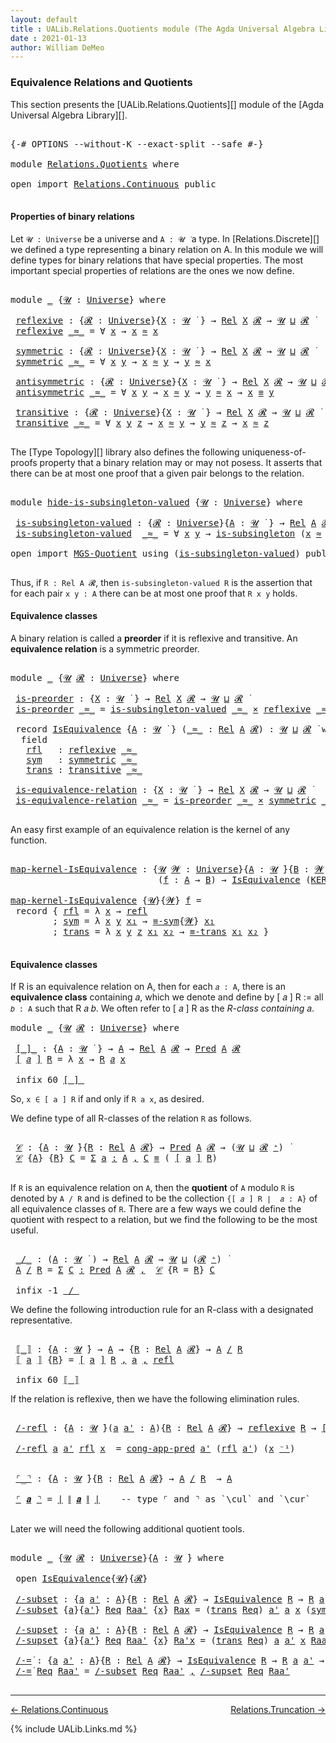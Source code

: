 ```yaml
---
layout: default
title : UALib.Relations.Quotients module (The Agda Universal Algebra Library)
date : 2021-01-13
author: William DeMeo
---
```


### <a id="equivalence-relations-and-quotients">Equivalence Relations and Quotients</a>

This section presents the [UALib.Relations.Quotients][] module of the [Agda Universal Algebra Library][].

<pre class="Agda">

<a id="354" class="Symbol">{-#</a> <a id="358" class="Keyword">OPTIONS</a> <a id="366" class="Pragma">--without-K</a> <a id="378" class="Pragma">--exact-split</a> <a id="392" class="Pragma">--safe</a> <a id="399" class="Symbol">#-}</a>

<a id="404" class="Keyword">module</a> <a id="411" href="Relations.Quotients.html" class="Module">Relations.Quotients</a> <a id="431" class="Keyword">where</a>

<a id="438" class="Keyword">open</a> <a id="443" class="Keyword">import</a> <a id="450" href="Relations.Continuous.html" class="Module">Relations.Continuous</a> <a id="471" class="Keyword">public</a>

</pre>


#### <a id="properties-of-binary-relations">Properties of binary relations</a>

Let `𝓤 : Universe` be a universe and `A : 𝓤 ̇` a type.  In [Relations.Discrete][] we defined a type representing a binary relation on A.  In this module we will define types for binary relations that have special properties. The most important special properties of relations are the ones we now define.

<pre class="Agda">

<a id="891" class="Keyword">module</a> <a id="898" href="Relations.Quotients.html#898" class="Module">_</a> <a id="900" class="Symbol">{</a><a id="901" href="Relations.Quotients.html#901" class="Bound">𝓤</a> <a id="903" class="Symbol">:</a> <a id="905" href="Universes.html#205" class="Postulate">Universe</a><a id="913" class="Symbol">}</a> <a id="915" class="Keyword">where</a>

 <a id="923" href="Relations.Quotients.html#923" class="Function">reflexive</a> <a id="933" class="Symbol">:</a> <a id="935" class="Symbol">{</a><a id="936" href="Relations.Quotients.html#936" class="Bound">𝓡</a> <a id="938" class="Symbol">:</a> <a id="940" href="Universes.html#205" class="Postulate">Universe</a><a id="948" class="Symbol">}{</a><a id="950" href="Relations.Quotients.html#950" class="Bound">X</a> <a id="952" class="Symbol">:</a> <a id="954" href="Relations.Quotients.html#901" class="Bound">𝓤</a> <a id="956" href="Universes.html#403" class="Function Operator">̇</a> <a id="958" class="Symbol">}</a> <a id="960" class="Symbol">→</a> <a id="962" href="Relations.Discrete.html#7773" class="Function">Rel</a> <a id="966" href="Relations.Quotients.html#950" class="Bound">X</a> <a id="968" href="Relations.Quotients.html#936" class="Bound">𝓡</a> <a id="970" class="Symbol">→</a> <a id="972" href="Relations.Quotients.html#901" class="Bound">𝓤</a> <a id="974" href="Agda.Primitive.html#636" class="Primitive Operator">⊔</a> <a id="976" href="Relations.Quotients.html#936" class="Bound">𝓡</a> <a id="978" href="Universes.html#403" class="Function Operator">̇</a>
 <a id="981" href="Relations.Quotients.html#923" class="Function">reflexive</a> <a id="991" href="Relations.Quotients.html#991" class="Bound Operator">_≈_</a> <a id="995" class="Symbol">=</a> <a id="997" class="Symbol">∀</a> <a id="999" href="Relations.Quotients.html#999" class="Bound">x</a> <a id="1001" class="Symbol">→</a> <a id="1003" href="Relations.Quotients.html#999" class="Bound">x</a> <a id="1005" href="Relations.Quotients.html#991" class="Bound Operator">≈</a> <a id="1007" href="Relations.Quotients.html#999" class="Bound">x</a>

 <a id="1011" href="Relations.Quotients.html#1011" class="Function">symmetric</a> <a id="1021" class="Symbol">:</a> <a id="1023" class="Symbol">{</a><a id="1024" href="Relations.Quotients.html#1024" class="Bound">𝓡</a> <a id="1026" class="Symbol">:</a> <a id="1028" href="Universes.html#205" class="Postulate">Universe</a><a id="1036" class="Symbol">}{</a><a id="1038" href="Relations.Quotients.html#1038" class="Bound">X</a> <a id="1040" class="Symbol">:</a> <a id="1042" href="Relations.Quotients.html#901" class="Bound">𝓤</a> <a id="1044" href="Universes.html#403" class="Function Operator">̇</a> <a id="1046" class="Symbol">}</a> <a id="1048" class="Symbol">→</a> <a id="1050" href="Relations.Discrete.html#7773" class="Function">Rel</a> <a id="1054" href="Relations.Quotients.html#1038" class="Bound">X</a> <a id="1056" href="Relations.Quotients.html#1024" class="Bound">𝓡</a> <a id="1058" class="Symbol">→</a> <a id="1060" href="Relations.Quotients.html#901" class="Bound">𝓤</a> <a id="1062" href="Agda.Primitive.html#636" class="Primitive Operator">⊔</a> <a id="1064" href="Relations.Quotients.html#1024" class="Bound">𝓡</a> <a id="1066" href="Universes.html#403" class="Function Operator">̇</a>
 <a id="1069" href="Relations.Quotients.html#1011" class="Function">symmetric</a> <a id="1079" href="Relations.Quotients.html#1079" class="Bound Operator">_≈_</a> <a id="1083" class="Symbol">=</a> <a id="1085" class="Symbol">∀</a> <a id="1087" href="Relations.Quotients.html#1087" class="Bound">x</a> <a id="1089" href="Relations.Quotients.html#1089" class="Bound">y</a> <a id="1091" class="Symbol">→</a> <a id="1093" href="Relations.Quotients.html#1087" class="Bound">x</a> <a id="1095" href="Relations.Quotients.html#1079" class="Bound Operator">≈</a> <a id="1097" href="Relations.Quotients.html#1089" class="Bound">y</a> <a id="1099" class="Symbol">→</a> <a id="1101" href="Relations.Quotients.html#1089" class="Bound">y</a> <a id="1103" href="Relations.Quotients.html#1079" class="Bound Operator">≈</a> <a id="1105" href="Relations.Quotients.html#1087" class="Bound">x</a>

 <a id="1109" href="Relations.Quotients.html#1109" class="Function">antisymmetric</a> <a id="1123" class="Symbol">:</a> <a id="1125" class="Symbol">{</a><a id="1126" href="Relations.Quotients.html#1126" class="Bound">𝓡</a> <a id="1128" class="Symbol">:</a> <a id="1130" href="Universes.html#205" class="Postulate">Universe</a><a id="1138" class="Symbol">}{</a><a id="1140" href="Relations.Quotients.html#1140" class="Bound">X</a> <a id="1142" class="Symbol">:</a> <a id="1144" href="Relations.Quotients.html#901" class="Bound">𝓤</a> <a id="1146" href="Universes.html#403" class="Function Operator">̇</a> <a id="1148" class="Symbol">}</a> <a id="1150" class="Symbol">→</a> <a id="1152" href="Relations.Discrete.html#7773" class="Function">Rel</a> <a id="1156" href="Relations.Quotients.html#1140" class="Bound">X</a> <a id="1158" href="Relations.Quotients.html#1126" class="Bound">𝓡</a> <a id="1160" class="Symbol">→</a> <a id="1162" href="Relations.Quotients.html#901" class="Bound">𝓤</a> <a id="1164" href="Agda.Primitive.html#636" class="Primitive Operator">⊔</a> <a id="1166" href="Relations.Quotients.html#1126" class="Bound">𝓡</a> <a id="1168" href="Universes.html#403" class="Function Operator">̇</a>
 <a id="1171" href="Relations.Quotients.html#1109" class="Function">antisymmetric</a> <a id="1185" href="Relations.Quotients.html#1185" class="Bound Operator">_≈_</a> <a id="1189" class="Symbol">=</a> <a id="1191" class="Symbol">∀</a> <a id="1193" href="Relations.Quotients.html#1193" class="Bound">x</a> <a id="1195" href="Relations.Quotients.html#1195" class="Bound">y</a> <a id="1197" class="Symbol">→</a> <a id="1199" href="Relations.Quotients.html#1193" class="Bound">x</a> <a id="1201" href="Relations.Quotients.html#1185" class="Bound Operator">≈</a> <a id="1203" href="Relations.Quotients.html#1195" class="Bound">y</a> <a id="1205" class="Symbol">→</a> <a id="1207" href="Relations.Quotients.html#1195" class="Bound">y</a> <a id="1209" href="Relations.Quotients.html#1185" class="Bound Operator">≈</a> <a id="1211" href="Relations.Quotients.html#1193" class="Bound">x</a> <a id="1213" class="Symbol">→</a> <a id="1215" href="Relations.Quotients.html#1193" class="Bound">x</a> <a id="1217" href="MGS-MLTT.html#4207" class="Datatype Operator">≡</a> <a id="1219" href="Relations.Quotients.html#1195" class="Bound">y</a>

 <a id="1223" href="Relations.Quotients.html#1223" class="Function">transitive</a> <a id="1234" class="Symbol">:</a> <a id="1236" class="Symbol">{</a><a id="1237" href="Relations.Quotients.html#1237" class="Bound">𝓡</a> <a id="1239" class="Symbol">:</a> <a id="1241" href="Universes.html#205" class="Postulate">Universe</a><a id="1249" class="Symbol">}{</a><a id="1251" href="Relations.Quotients.html#1251" class="Bound">X</a> <a id="1253" class="Symbol">:</a> <a id="1255" href="Relations.Quotients.html#901" class="Bound">𝓤</a> <a id="1257" href="Universes.html#403" class="Function Operator">̇</a> <a id="1259" class="Symbol">}</a> <a id="1261" class="Symbol">→</a> <a id="1263" href="Relations.Discrete.html#7773" class="Function">Rel</a> <a id="1267" href="Relations.Quotients.html#1251" class="Bound">X</a> <a id="1269" href="Relations.Quotients.html#1237" class="Bound">𝓡</a> <a id="1271" class="Symbol">→</a> <a id="1273" href="Relations.Quotients.html#901" class="Bound">𝓤</a> <a id="1275" href="Agda.Primitive.html#636" class="Primitive Operator">⊔</a> <a id="1277" href="Relations.Quotients.html#1237" class="Bound">𝓡</a> <a id="1279" href="Universes.html#403" class="Function Operator">̇</a>
 <a id="1282" href="Relations.Quotients.html#1223" class="Function">transitive</a> <a id="1293" href="Relations.Quotients.html#1293" class="Bound Operator">_≈_</a> <a id="1297" class="Symbol">=</a> <a id="1299" class="Symbol">∀</a> <a id="1301" href="Relations.Quotients.html#1301" class="Bound">x</a> <a id="1303" href="Relations.Quotients.html#1303" class="Bound">y</a> <a id="1305" href="Relations.Quotients.html#1305" class="Bound">z</a> <a id="1307" class="Symbol">→</a> <a id="1309" href="Relations.Quotients.html#1301" class="Bound">x</a> <a id="1311" href="Relations.Quotients.html#1293" class="Bound Operator">≈</a> <a id="1313" href="Relations.Quotients.html#1303" class="Bound">y</a> <a id="1315" class="Symbol">→</a> <a id="1317" href="Relations.Quotients.html#1303" class="Bound">y</a> <a id="1319" href="Relations.Quotients.html#1293" class="Bound Operator">≈</a> <a id="1321" href="Relations.Quotients.html#1305" class="Bound">z</a> <a id="1323" class="Symbol">→</a> <a id="1325" href="Relations.Quotients.html#1301" class="Bound">x</a> <a id="1327" href="Relations.Quotients.html#1293" class="Bound Operator">≈</a> <a id="1329" href="Relations.Quotients.html#1305" class="Bound">z</a>

</pre>

The [Type Topology][] library also defines the following uniqueness-of-proofs property that a binary relation may or may not posess. It asserts that there can be at most one proof that a given pair belongs to the relation.

<pre class="Agda">

<a id="1582" class="Keyword">module</a> <a id="hide-is-subsingleton-valued"></a><a id="1589" href="Relations.Quotients.html#1589" class="Module">hide-is-subsingleton-valued</a> <a id="1617" class="Symbol">{</a><a id="1618" href="Relations.Quotients.html#1618" class="Bound">𝓤</a> <a id="1620" class="Symbol">:</a> <a id="1622" href="Universes.html#205" class="Postulate">Universe</a><a id="1630" class="Symbol">}</a> <a id="1632" class="Keyword">where</a>

 <a id="hide-is-subsingleton-valued.is-subsingleton-valued"></a><a id="1640" href="Relations.Quotients.html#1640" class="Function">is-subsingleton-valued</a> <a id="1663" class="Symbol">:</a> <a id="1665" class="Symbol">{</a><a id="1666" href="Relations.Quotients.html#1666" class="Bound">𝓡</a> <a id="1668" class="Symbol">:</a> <a id="1670" href="Universes.html#205" class="Postulate">Universe</a><a id="1678" class="Symbol">}{</a><a id="1680" href="Relations.Quotients.html#1680" class="Bound">A</a> <a id="1682" class="Symbol">:</a> <a id="1684" href="Relations.Quotients.html#1618" class="Bound">𝓤</a> <a id="1686" href="Universes.html#403" class="Function Operator">̇</a> <a id="1688" class="Symbol">}</a> <a id="1690" class="Symbol">→</a> <a id="1692" href="Relations.Discrete.html#7773" class="Function">Rel</a> <a id="1696" href="Relations.Quotients.html#1680" class="Bound">A</a> <a id="1698" href="Relations.Quotients.html#1666" class="Bound">𝓡</a> <a id="1700" class="Symbol">→</a> <a id="1702" href="Relations.Quotients.html#1618" class="Bound">𝓤</a> <a id="1704" href="Agda.Primitive.html#636" class="Primitive Operator">⊔</a> <a id="1706" href="Relations.Quotients.html#1666" class="Bound">𝓡</a> <a id="1708" href="Universes.html#403" class="Function Operator">̇</a>
 <a id="1711" href="Relations.Quotients.html#1640" class="Function">is-subsingleton-valued</a>  <a id="1735" href="Relations.Quotients.html#1735" class="Bound Operator">_≈_</a> <a id="1739" class="Symbol">=</a> <a id="1741" class="Symbol">∀</a> <a id="1743" href="Relations.Quotients.html#1743" class="Bound">x</a> <a id="1745" href="Relations.Quotients.html#1745" class="Bound">y</a> <a id="1747" class="Symbol">→</a> <a id="1749" href="MGS-Basic-UF.html#743" class="Function">is-subsingleton</a> <a id="1765" class="Symbol">(</a><a id="1766" href="Relations.Quotients.html#1743" class="Bound">x</a> <a id="1768" href="Relations.Quotients.html#1735" class="Bound Operator">≈</a> <a id="1770" href="Relations.Quotients.html#1745" class="Bound">y</a><a id="1771" class="Symbol">)</a>

<a id="1774" class="Keyword">open</a> <a id="1779" class="Keyword">import</a> <a id="1786" href="MGS-Quotient.html" class="Module">MGS-Quotient</a> <a id="1799" class="Keyword">using</a> <a id="1805" class="Symbol">(</a><a id="1806" href="MGS-Quotient.html#398" class="Function">is-subsingleton-valued</a><a id="1828" class="Symbol">)</a> <a id="1830" class="Keyword">public</a>

</pre>

Thus, if `R : Rel A 𝓡`, then `is-subsingleton-valued R` is the assertion that for each pair `x y : A` there can be at most one proof that `R x y` holds.



#### <a id="equivalence-classes">Equivalence classes</a>

A binary relation is called a **preorder** if it is reflexive and transitive. An **equivalence relation** is a symmetric preorder.


<pre class="Agda">

<a id="2211" class="Keyword">module</a> <a id="2218" href="Relations.Quotients.html#2218" class="Module">_</a> <a id="2220" class="Symbol">{</a><a id="2221" href="Relations.Quotients.html#2221" class="Bound">𝓤</a> <a id="2223" href="Relations.Quotients.html#2223" class="Bound">𝓡</a> <a id="2225" class="Symbol">:</a> <a id="2227" href="Universes.html#205" class="Postulate">Universe</a><a id="2235" class="Symbol">}</a> <a id="2237" class="Keyword">where</a>

 <a id="2245" href="Relations.Quotients.html#2245" class="Function">is-preorder</a> <a id="2257" class="Symbol">:</a> <a id="2259" class="Symbol">{</a><a id="2260" href="Relations.Quotients.html#2260" class="Bound">X</a> <a id="2262" class="Symbol">:</a> <a id="2264" href="Relations.Quotients.html#2221" class="Bound">𝓤</a> <a id="2266" href="Universes.html#403" class="Function Operator">̇</a> <a id="2268" class="Symbol">}</a> <a id="2270" class="Symbol">→</a> <a id="2272" href="Relations.Discrete.html#7773" class="Function">Rel</a> <a id="2276" href="Relations.Quotients.html#2260" class="Bound">X</a> <a id="2278" href="Relations.Quotients.html#2223" class="Bound">𝓡</a> <a id="2280" class="Symbol">→</a> <a id="2282" href="Relations.Quotients.html#2221" class="Bound">𝓤</a> <a id="2284" href="Agda.Primitive.html#636" class="Primitive Operator">⊔</a> <a id="2286" href="Relations.Quotients.html#2223" class="Bound">𝓡</a> <a id="2288" href="Universes.html#403" class="Function Operator">̇</a>
 <a id="2291" href="Relations.Quotients.html#2245" class="Function">is-preorder</a> <a id="2303" href="Relations.Quotients.html#2303" class="Bound Operator">_≈_</a> <a id="2307" class="Symbol">=</a> <a id="2309" href="MGS-Quotient.html#398" class="Function">is-subsingleton-valued</a> <a id="2332" href="Relations.Quotients.html#2303" class="Bound Operator">_≈_</a> <a id="2336" href="MGS-MLTT.html#3515" class="Function Operator">×</a> <a id="2338" href="Relations.Quotients.html#923" class="Function">reflexive</a> <a id="2348" href="Relations.Quotients.html#2303" class="Bound Operator">_≈_</a> <a id="2352" href="MGS-MLTT.html#3515" class="Function Operator">×</a> <a id="2354" href="Relations.Quotients.html#1223" class="Function">transitive</a> <a id="2365" href="Relations.Quotients.html#2303" class="Bound Operator">_≈_</a>

 <a id="2371" class="Keyword">record</a> <a id="2378" href="Relations.Quotients.html#2378" class="Record">IsEquivalence</a> <a id="2392" class="Symbol">{</a><a id="2393" href="Relations.Quotients.html#2393" class="Bound">A</a> <a id="2395" class="Symbol">:</a> <a id="2397" href="Relations.Quotients.html#2221" class="Bound">𝓤</a> <a id="2399" href="Universes.html#403" class="Function Operator">̇</a> <a id="2401" class="Symbol">}</a> <a id="2403" class="Symbol">(</a><a id="2404" href="Relations.Quotients.html#2404" class="Bound Operator">_≈_</a> <a id="2408" class="Symbol">:</a> <a id="2410" href="Relations.Discrete.html#7773" class="Function">Rel</a> <a id="2414" href="Relations.Quotients.html#2393" class="Bound">A</a> <a id="2416" href="Relations.Quotients.html#2223" class="Bound">𝓡</a><a id="2417" class="Symbol">)</a> <a id="2419" class="Symbol">:</a> <a id="2421" href="Relations.Quotients.html#2221" class="Bound">𝓤</a> <a id="2423" href="Agda.Primitive.html#636" class="Primitive Operator">⊔</a> <a id="2425" href="Relations.Quotients.html#2223" class="Bound">𝓡</a> <a id="2427" href="Universes.html#403" class="Function Operator">̇</a> <a id="2429" class="Keyword">where</a>
  <a id="2437" class="Keyword">field</a>
   <a id="2446" href="Relations.Quotients.html#2446" class="Field">rfl</a>   <a id="2452" class="Symbol">:</a> <a id="2454" href="Relations.Quotients.html#923" class="Function">reflexive</a> <a id="2464" href="Relations.Quotients.html#2404" class="Bound Operator">_≈_</a>
   <a id="2471" href="Relations.Quotients.html#2471" class="Field">sym</a>   <a id="2477" class="Symbol">:</a> <a id="2479" href="Relations.Quotients.html#1011" class="Function">symmetric</a> <a id="2489" href="Relations.Quotients.html#2404" class="Bound Operator">_≈_</a>
   <a id="2496" href="Relations.Quotients.html#2496" class="Field">trans</a> <a id="2502" class="Symbol">:</a> <a id="2504" href="Relations.Quotients.html#1223" class="Function">transitive</a> <a id="2515" href="Relations.Quotients.html#2404" class="Bound Operator">_≈_</a>

 <a id="2521" href="Relations.Quotients.html#2521" class="Function">is-equivalence-relation</a> <a id="2545" class="Symbol">:</a> <a id="2547" class="Symbol">{</a><a id="2548" href="Relations.Quotients.html#2548" class="Bound">X</a> <a id="2550" class="Symbol">:</a> <a id="2552" href="Relations.Quotients.html#2221" class="Bound">𝓤</a> <a id="2554" href="Universes.html#403" class="Function Operator">̇</a> <a id="2556" class="Symbol">}</a> <a id="2558" class="Symbol">→</a> <a id="2560" href="Relations.Discrete.html#7773" class="Function">Rel</a> <a id="2564" href="Relations.Quotients.html#2548" class="Bound">X</a> <a id="2566" href="Relations.Quotients.html#2223" class="Bound">𝓡</a> <a id="2568" class="Symbol">→</a> <a id="2570" href="Relations.Quotients.html#2221" class="Bound">𝓤</a> <a id="2572" href="Agda.Primitive.html#636" class="Primitive Operator">⊔</a> <a id="2574" href="Relations.Quotients.html#2223" class="Bound">𝓡</a> <a id="2576" href="Universes.html#403" class="Function Operator">̇</a>
 <a id="2579" href="Relations.Quotients.html#2521" class="Function">is-equivalence-relation</a> <a id="2603" href="Relations.Quotients.html#2603" class="Bound Operator">_≈_</a> <a id="2607" class="Symbol">=</a> <a id="2609" href="Relations.Quotients.html#2245" class="Function">is-preorder</a> <a id="2621" href="Relations.Quotients.html#2603" class="Bound Operator">_≈_</a> <a id="2625" href="MGS-MLTT.html#3515" class="Function Operator">×</a> <a id="2627" href="Relations.Quotients.html#1011" class="Function">symmetric</a> <a id="2637" href="Relations.Quotients.html#2603" class="Bound Operator">_≈_</a>

</pre>

An easy first example of an equivalence relation is the kernel of any function.

<pre class="Agda">

<a id="map-kernel-IsEquivalence"></a><a id="2749" href="Relations.Quotients.html#2749" class="Function">map-kernel-IsEquivalence</a> <a id="2774" class="Symbol">:</a> <a id="2776" class="Symbol">{</a><a id="2777" href="Relations.Quotients.html#2777" class="Bound">𝓤</a> <a id="2779" href="Relations.Quotients.html#2779" class="Bound">𝓦</a> <a id="2781" class="Symbol">:</a> <a id="2783" href="Universes.html#205" class="Postulate">Universe</a><a id="2791" class="Symbol">}{</a><a id="2793" href="Relations.Quotients.html#2793" class="Bound">A</a> <a id="2795" class="Symbol">:</a> <a id="2797" href="Relations.Quotients.html#2777" class="Bound">𝓤</a> <a id="2799" href="Universes.html#403" class="Function Operator">̇</a><a id="2800" class="Symbol">}{</a><a id="2802" href="Relations.Quotients.html#2802" class="Bound">B</a> <a id="2804" class="Symbol">:</a> <a id="2806" href="Relations.Quotients.html#2779" class="Bound">𝓦</a> <a id="2808" href="Universes.html#403" class="Function Operator">̇</a><a id="2809" class="Symbol">}</a>
                            <a id="2839" class="Symbol">(</a><a id="2840" href="Relations.Quotients.html#2840" class="Bound">f</a> <a id="2842" class="Symbol">:</a> <a id="2844" href="Relations.Quotients.html#2793" class="Bound">A</a> <a id="2846" class="Symbol">→</a> <a id="2848" href="Relations.Quotients.html#2802" class="Bound">B</a><a id="2849" class="Symbol">)</a> <a id="2851" class="Symbol">→</a> <a id="2853" href="Relations.Quotients.html#2378" class="Record">IsEquivalence</a> <a id="2867" class="Symbol">(</a><a id="2868" href="Relations.Discrete.html#7835" class="Function">KER-rel</a><a id="2875" class="Symbol">{</a><a id="2876" href="Relations.Quotients.html#2777" class="Bound">𝓤</a><a id="2877" class="Symbol">}{</a><a id="2879" href="Relations.Quotients.html#2779" class="Bound">𝓦</a><a id="2880" class="Symbol">}</a> <a id="2882" href="Relations.Quotients.html#2840" class="Bound">f</a><a id="2883" class="Symbol">)</a>

<a id="2886" href="Relations.Quotients.html#2749" class="Function">map-kernel-IsEquivalence</a> <a id="2911" class="Symbol">{</a><a id="2912" href="Relations.Quotients.html#2912" class="Bound">𝓤</a><a id="2913" class="Symbol">}{</a><a id="2915" href="Relations.Quotients.html#2915" class="Bound">𝓦</a><a id="2916" class="Symbol">}</a> <a id="2918" href="Relations.Quotients.html#2918" class="Bound">f</a> <a id="2920" class="Symbol">=</a>
 <a id="2923" class="Keyword">record</a> <a id="2930" class="Symbol">{</a> <a id="2932" href="Relations.Quotients.html#2446" class="Field">rfl</a> <a id="2936" class="Symbol">=</a> <a id="2938" class="Symbol">λ</a> <a id="2940" href="Relations.Quotients.html#2940" class="Bound">x</a> <a id="2942" class="Symbol">→</a> <a id="2944" href="MGS-MLTT.html#4221" class="InductiveConstructor">refl</a>
        <a id="2957" class="Symbol">;</a> <a id="2959" href="Relations.Quotients.html#2471" class="Field">sym</a> <a id="2963" class="Symbol">=</a> <a id="2965" class="Symbol">λ</a> <a id="2967" href="Relations.Quotients.html#2967" class="Bound">x</a> <a id="2969" href="Relations.Quotients.html#2969" class="Bound">y</a> <a id="2971" href="Relations.Quotients.html#2971" class="Bound">x₁</a> <a id="2974" class="Symbol">→</a> <a id="2976" href="Prelude.Equality.html#1977" class="Function">≡-sym</a><a id="2981" class="Symbol">{</a><a id="2982" href="Relations.Quotients.html#2915" class="Bound">𝓦</a><a id="2983" class="Symbol">}</a> <a id="2985" href="Relations.Quotients.html#2971" class="Bound">x₁</a>
        <a id="2996" class="Symbol">;</a> <a id="2998" href="Relations.Quotients.html#2496" class="Field">trans</a> <a id="3004" class="Symbol">=</a> <a id="3006" class="Symbol">λ</a> <a id="3008" href="Relations.Quotients.html#3008" class="Bound">x</a> <a id="3010" href="Relations.Quotients.html#3010" class="Bound">y</a> <a id="3012" href="Relations.Quotients.html#3012" class="Bound">z</a> <a id="3014" href="Relations.Quotients.html#3014" class="Bound">x₁</a> <a id="3017" href="Relations.Quotients.html#3017" class="Bound">x₂</a> <a id="3020" class="Symbol">→</a> <a id="3022" href="Prelude.Equality.html#2122" class="Function">≡-trans</a> <a id="3030" href="Relations.Quotients.html#3014" class="Bound">x₁</a> <a id="3033" href="Relations.Quotients.html#3017" class="Bound">x₂</a> <a id="3036" class="Symbol">}</a>

</pre>




#### <a id="equivalence-classes">Equivalence classes</a>

If R is an equivalence relation on A, then for each `𝑎 : A`, there is an **equivalence class** containing 𝑎, which we denote and define by [ 𝑎 ] R := all `𝑏 : A` such that R 𝑎 𝑏. We often refer to [ 𝑎 ] R as the *R-class containing* 𝑎.

<pre class="Agda">
<a id="3362" class="Keyword">module</a> <a id="3369" href="Relations.Quotients.html#3369" class="Module">_</a> <a id="3371" class="Symbol">{</a><a id="3372" href="Relations.Quotients.html#3372" class="Bound">𝓤</a> <a id="3374" href="Relations.Quotients.html#3374" class="Bound">𝓡</a> <a id="3376" class="Symbol">:</a> <a id="3378" href="Universes.html#205" class="Postulate">Universe</a><a id="3386" class="Symbol">}</a> <a id="3388" class="Keyword">where</a>

 <a id="3396" href="Relations.Quotients.html#3396" class="Function Operator">[_]_</a> <a id="3401" class="Symbol">:</a> <a id="3403" class="Symbol">{</a><a id="3404" href="Relations.Quotients.html#3404" class="Bound">A</a> <a id="3406" class="Symbol">:</a> <a id="3408" href="Relations.Quotients.html#3372" class="Bound">𝓤</a> <a id="3410" href="Universes.html#403" class="Function Operator">̇</a> <a id="3412" class="Symbol">}</a> <a id="3414" class="Symbol">→</a> <a id="3416" href="Relations.Quotients.html#3404" class="Bound">A</a> <a id="3418" class="Symbol">→</a> <a id="3420" href="Relations.Discrete.html#7773" class="Function">Rel</a> <a id="3424" href="Relations.Quotients.html#3404" class="Bound">A</a> <a id="3426" href="Relations.Quotients.html#3374" class="Bound">𝓡</a> <a id="3428" class="Symbol">→</a> <a id="3430" href="Relations.Discrete.html#1408" class="Function">Pred</a> <a id="3435" href="Relations.Quotients.html#3404" class="Bound">A</a> <a id="3437" href="Relations.Quotients.html#3374" class="Bound">𝓡</a>
 <a id="3440" href="Relations.Quotients.html#3396" class="Function Operator">[</a> <a id="3442" href="Relations.Quotients.html#3442" class="Bound">𝑎</a> <a id="3444" href="Relations.Quotients.html#3396" class="Function Operator">]</a> <a id="3446" href="Relations.Quotients.html#3446" class="Bound">R</a> <a id="3448" class="Symbol">=</a> <a id="3450" class="Symbol">λ</a> <a id="3452" href="Relations.Quotients.html#3452" class="Bound">x</a> <a id="3454" class="Symbol">→</a> <a id="3456" href="Relations.Quotients.html#3446" class="Bound">R</a> <a id="3458" href="Relations.Quotients.html#3442" class="Bound">𝑎</a> <a id="3460" href="Relations.Quotients.html#3452" class="Bound">x</a>

 <a id="3464" class="Keyword">infix</a> <a id="3470" class="Number">60</a> <a id="3473" href="Relations.Quotients.html#3396" class="Function Operator">[_]_</a>
</pre>

So, `x ∈ [ a ] R` if and only if `R a x`, as desired.

We define type of all R-classes of the relation `R` as follows.

<pre class="Agda">

 <a id="3625" href="Relations.Quotients.html#3625" class="Function">𝒞</a> <a id="3627" class="Symbol">:</a> <a id="3629" class="Symbol">{</a><a id="3630" href="Relations.Quotients.html#3630" class="Bound">A</a> <a id="3632" class="Symbol">:</a> <a id="3634" href="Relations.Quotients.html#3372" class="Bound">𝓤</a> <a id="3636" href="Universes.html#403" class="Function Operator">̇</a><a id="3637" class="Symbol">}{</a><a id="3639" href="Relations.Quotients.html#3639" class="Bound">R</a> <a id="3641" class="Symbol">:</a> <a id="3643" href="Relations.Discrete.html#7773" class="Function">Rel</a> <a id="3647" href="Relations.Quotients.html#3630" class="Bound">A</a> <a id="3649" href="Relations.Quotients.html#3374" class="Bound">𝓡</a><a id="3650" class="Symbol">}</a> <a id="3652" class="Symbol">→</a> <a id="3654" href="Relations.Discrete.html#1408" class="Function">Pred</a> <a id="3659" href="Relations.Quotients.html#3630" class="Bound">A</a> <a id="3661" href="Relations.Quotients.html#3374" class="Bound">𝓡</a> <a id="3663" class="Symbol">→</a> <a id="3665" class="Symbol">(</a><a id="3666" href="Relations.Quotients.html#3372" class="Bound">𝓤</a> <a id="3668" href="Agda.Primitive.html#636" class="Primitive Operator">⊔</a> <a id="3670" href="Relations.Quotients.html#3374" class="Bound">𝓡</a> <a id="3672" href="Universes.html#181" class="Primitive Operator">⁺</a><a id="3673" class="Symbol">)</a> <a id="3675" href="Universes.html#403" class="Function Operator">̇</a>
 <a id="3678" href="Relations.Quotients.html#3625" class="Function">𝒞</a> <a id="3680" class="Symbol">{</a><a id="3681" href="Relations.Quotients.html#3681" class="Bound">A</a><a id="3682" class="Symbol">}</a> <a id="3684" class="Symbol">{</a><a id="3685" href="Relations.Quotients.html#3685" class="Bound">R</a><a id="3686" class="Symbol">}</a> <a id="3688" href="Relations.Quotients.html#3688" class="Bound">C</a> <a id="3690" class="Symbol">=</a> <a id="3692" href="MGS-MLTT.html#3074" class="Function">Σ</a> <a id="3694" href="Relations.Quotients.html#3694" class="Bound">a</a> <a id="3696" href="MGS-MLTT.html#3074" class="Function">꞉</a> <a id="3698" href="Relations.Quotients.html#3681" class="Bound">A</a> <a id="3700" href="MGS-MLTT.html#3074" class="Function">,</a> <a id="3702" href="Relations.Quotients.html#3688" class="Bound">C</a> <a id="3704" href="MGS-MLTT.html#4207" class="Datatype Operator">≡</a> <a id="3706" class="Symbol">(</a> <a id="3708" href="Relations.Quotients.html#3396" class="Function Operator">[</a> <a id="3710" href="Relations.Quotients.html#3694" class="Bound">a</a> <a id="3712" href="Relations.Quotients.html#3396" class="Function Operator">]</a> <a id="3714" href="Relations.Quotients.html#3685" class="Bound">R</a><a id="3715" class="Symbol">)</a>

</pre>

If `R` is an equivalence relation on `A`, then the **quotient** of `A` modulo `R` is denoted by `A / R` and is defined to be the collection `{[ 𝑎 ] R ∣  𝑎 : A}` of all equivalence classes of `R`. There are a few ways we could define the quotient with respect to a relation, but we find the following to be the most useful.

<pre class="Agda">

 <a id="4069" href="Relations.Quotients.html#4069" class="Function Operator">_/_</a> <a id="4073" class="Symbol">:</a> <a id="4075" class="Symbol">(</a><a id="4076" href="Relations.Quotients.html#4076" class="Bound">A</a> <a id="4078" class="Symbol">:</a> <a id="4080" href="Relations.Quotients.html#3372" class="Bound">𝓤</a> <a id="4082" href="Universes.html#403" class="Function Operator">̇</a> <a id="4084" class="Symbol">)</a> <a id="4086" class="Symbol">→</a> <a id="4088" href="Relations.Discrete.html#7773" class="Function">Rel</a> <a id="4092" href="Relations.Quotients.html#4076" class="Bound">A</a> <a id="4094" href="Relations.Quotients.html#3374" class="Bound">𝓡</a> <a id="4096" class="Symbol">→</a> <a id="4098" href="Relations.Quotients.html#3372" class="Bound">𝓤</a> <a id="4100" href="Agda.Primitive.html#636" class="Primitive Operator">⊔</a> <a id="4102" class="Symbol">(</a><a id="4103" href="Relations.Quotients.html#3374" class="Bound">𝓡</a> <a id="4105" href="Universes.html#181" class="Primitive Operator">⁺</a><a id="4106" class="Symbol">)</a> <a id="4108" href="Universes.html#403" class="Function Operator">̇</a>
 <a id="4111" href="Relations.Quotients.html#4111" class="Bound">A</a> <a id="4113" href="Relations.Quotients.html#4069" class="Function Operator">/</a> <a id="4115" href="Relations.Quotients.html#4115" class="Bound">R</a> <a id="4117" class="Symbol">=</a> <a id="4119" href="MGS-MLTT.html#3074" class="Function">Σ</a> <a id="4121" href="Relations.Quotients.html#4121" class="Bound">C</a> <a id="4123" href="MGS-MLTT.html#3074" class="Function">꞉</a> <a id="4125" href="Relations.Discrete.html#1408" class="Function">Pred</a> <a id="4130" href="Relations.Quotients.html#4111" class="Bound">A</a> <a id="4132" href="Relations.Quotients.html#3374" class="Bound">𝓡</a> <a id="4134" href="MGS-MLTT.html#3074" class="Function">,</a>  <a id="4137" href="Relations.Quotients.html#3625" class="Function">𝒞</a> <a id="4139" class="Symbol">{</a><a id="4140" class="Argument">R</a> <a id="4142" class="Symbol">=</a> <a id="4144" href="Relations.Quotients.html#4115" class="Bound">R</a><a id="4145" class="Symbol">}</a> <a id="4147" href="Relations.Quotients.html#4121" class="Bound">C</a>

 <a id="4151" class="Keyword">infix</a> <a id="4157" class="Number">-1</a> <a id="4160" href="Relations.Quotients.html#4069" class="Function Operator">_/_</a>
</pre>

We define the following introduction rule for an R-class with a designated representative.

<pre class="Agda">

 <a id="4283" href="Relations.Quotients.html#4283" class="Function Operator">⟦_⟧</a> <a id="4287" class="Symbol">:</a> <a id="4289" class="Symbol">{</a><a id="4290" href="Relations.Quotients.html#4290" class="Bound">A</a> <a id="4292" class="Symbol">:</a> <a id="4294" href="Relations.Quotients.html#3372" class="Bound">𝓤</a> <a id="4296" href="Universes.html#403" class="Function Operator">̇</a><a id="4297" class="Symbol">}</a> <a id="4299" class="Symbol">→</a> <a id="4301" href="Relations.Quotients.html#4290" class="Bound">A</a> <a id="4303" class="Symbol">→</a> <a id="4305" class="Symbol">{</a><a id="4306" href="Relations.Quotients.html#4306" class="Bound">R</a> <a id="4308" class="Symbol">:</a> <a id="4310" href="Relations.Discrete.html#7773" class="Function">Rel</a> <a id="4314" href="Relations.Quotients.html#4290" class="Bound">A</a> <a id="4316" href="Relations.Quotients.html#3374" class="Bound">𝓡</a><a id="4317" class="Symbol">}</a> <a id="4319" class="Symbol">→</a> <a id="4321" href="Relations.Quotients.html#4290" class="Bound">A</a> <a id="4323" href="Relations.Quotients.html#4069" class="Function Operator">/</a> <a id="4325" href="Relations.Quotients.html#4306" class="Bound">R</a>
 <a id="4328" href="Relations.Quotients.html#4283" class="Function Operator">⟦</a> <a id="4330" href="Relations.Quotients.html#4330" class="Bound">a</a> <a id="4332" href="Relations.Quotients.html#4283" class="Function Operator">⟧</a> <a id="4334" class="Symbol">{</a><a id="4335" href="Relations.Quotients.html#4335" class="Bound">R</a><a id="4336" class="Symbol">}</a> <a id="4338" class="Symbol">=</a> <a id="4340" href="Relations.Quotients.html#3396" class="Function Operator">[</a> <a id="4342" href="Relations.Quotients.html#4330" class="Bound">a</a> <a id="4344" href="Relations.Quotients.html#3396" class="Function Operator">]</a> <a id="4346" href="Relations.Quotients.html#4335" class="Bound">R</a> <a id="4348" href="MGS-MLTT.html#2929" class="InductiveConstructor Operator">,</a> <a id="4350" href="Relations.Quotients.html#4330" class="Bound">a</a> <a id="4352" href="MGS-MLTT.html#2929" class="InductiveConstructor Operator">,</a> <a id="4354" href="MGS-MLTT.html#4221" class="InductiveConstructor">refl</a>

 <a id="4361" class="Keyword">infix</a> <a id="4367" class="Number">60</a> <a id="4370" href="Relations.Quotients.html#4283" class="Function Operator">⟦_⟧</a>
</pre>

If the relation is reflexive, then we have the following elimination rules.

<pre class="Agda">

 <a id="4478" href="Relations.Quotients.html#4478" class="Function">/-refl</a> <a id="4485" class="Symbol">:</a> <a id="4487" class="Symbol">{</a><a id="4488" href="Relations.Quotients.html#4488" class="Bound">A</a> <a id="4490" class="Symbol">:</a> <a id="4492" href="Relations.Quotients.html#3372" class="Bound">𝓤</a> <a id="4494" href="Universes.html#403" class="Function Operator">̇</a><a id="4495" class="Symbol">}(</a><a id="4497" href="Relations.Quotients.html#4497" class="Bound">a</a> <a id="4499" href="Relations.Quotients.html#4499" class="Bound">a&#39;</a> <a id="4502" class="Symbol">:</a> <a id="4504" href="Relations.Quotients.html#4488" class="Bound">A</a><a id="4505" class="Symbol">){</a><a id="4507" href="Relations.Quotients.html#4507" class="Bound">R</a> <a id="4509" class="Symbol">:</a> <a id="4511" href="Relations.Discrete.html#7773" class="Function">Rel</a> <a id="4515" href="Relations.Quotients.html#4488" class="Bound">A</a> <a id="4517" href="Relations.Quotients.html#3374" class="Bound">𝓡</a><a id="4518" class="Symbol">}</a> <a id="4520" class="Symbol">→</a> <a id="4522" href="Relations.Quotients.html#923" class="Function">reflexive</a> <a id="4532" href="Relations.Quotients.html#4507" class="Bound">R</a> <a id="4534" class="Symbol">→</a> <a id="4536" href="Relations.Quotients.html#3396" class="Function Operator">[</a> <a id="4538" href="Relations.Quotients.html#4497" class="Bound">a</a> <a id="4540" href="Relations.Quotients.html#3396" class="Function Operator">]</a> <a id="4542" href="Relations.Quotients.html#4507" class="Bound">R</a> <a id="4544" href="MGS-MLTT.html#4207" class="Datatype Operator">≡</a> <a id="4546" href="Relations.Quotients.html#3396" class="Function Operator">[</a> <a id="4548" href="Relations.Quotients.html#4499" class="Bound">a&#39;</a> <a id="4551" href="Relations.Quotients.html#3396" class="Function Operator">]</a> <a id="4553" href="Relations.Quotients.html#4507" class="Bound">R</a> <a id="4555" class="Symbol">→</a> <a id="4557" href="Relations.Quotients.html#4507" class="Bound">R</a> <a id="4559" href="Relations.Quotients.html#4497" class="Bound">a</a> <a id="4561" href="Relations.Quotients.html#4499" class="Bound">a&#39;</a>

 <a id="4566" href="Relations.Quotients.html#4478" class="Function">/-refl</a> <a id="4573" href="Relations.Quotients.html#4573" class="Bound">a</a> <a id="4575" href="Relations.Quotients.html#4575" class="Bound">a&#39;</a> <a id="4578" href="Relations.Quotients.html#4578" class="Bound">rfl</a> <a id="4582" href="Relations.Quotients.html#4582" class="Bound">x</a>  <a id="4585" class="Symbol">=</a> <a id="4587" href="Relations.Discrete.html#5990" class="Function">cong-app-pred</a> <a id="4601" href="Relations.Quotients.html#4575" class="Bound">a&#39;</a> <a id="4604" class="Symbol">(</a><a id="4605" href="Relations.Quotients.html#4578" class="Bound">rfl</a> <a id="4609" href="Relations.Quotients.html#4575" class="Bound">a&#39;</a><a id="4611" class="Symbol">)</a> <a id="4613" class="Symbol">(</a><a id="4614" href="Relations.Quotients.html#4582" class="Bound">x</a> <a id="4616" href="MGS-MLTT.html#6125" class="Function Operator">⁻¹</a><a id="4618" class="Symbol">)</a>


 <a id="4623" href="Relations.Quotients.html#4623" class="Function Operator">⌜_⌝</a> <a id="4627" class="Symbol">:</a> <a id="4629" class="Symbol">{</a><a id="4630" href="Relations.Quotients.html#4630" class="Bound">A</a> <a id="4632" class="Symbol">:</a> <a id="4634" href="Relations.Quotients.html#3372" class="Bound">𝓤</a> <a id="4636" href="Universes.html#403" class="Function Operator">̇</a><a id="4637" class="Symbol">}{</a><a id="4639" href="Relations.Quotients.html#4639" class="Bound">R</a> <a id="4641" class="Symbol">:</a> <a id="4643" href="Relations.Discrete.html#7773" class="Function">Rel</a> <a id="4647" href="Relations.Quotients.html#4630" class="Bound">A</a> <a id="4649" href="Relations.Quotients.html#3374" class="Bound">𝓡</a><a id="4650" class="Symbol">}</a> <a id="4652" class="Symbol">→</a> <a id="4654" href="Relations.Quotients.html#4630" class="Bound">A</a> <a id="4656" href="Relations.Quotients.html#4069" class="Function Operator">/</a> <a id="4658" href="Relations.Quotients.html#4639" class="Bound">R</a>  <a id="4661" class="Symbol">→</a> <a id="4663" href="Relations.Quotients.html#4630" class="Bound">A</a>

 <a id="4667" href="Relations.Quotients.html#4623" class="Function Operator">⌜</a> <a id="4669" href="Relations.Quotients.html#4669" class="Bound">𝒂</a> <a id="4671" href="Relations.Quotients.html#4623" class="Function Operator">⌝</a> <a id="4673" class="Symbol">=</a> <a id="4675" href="Prelude.Preliminaries.html#12384" class="Function Operator">∣</a> <a id="4677" href="Prelude.Preliminaries.html#12462" class="Function Operator">∥</a> <a id="4679" href="Relations.Quotients.html#4669" class="Bound">𝒂</a> <a id="4681" href="Prelude.Preliminaries.html#12462" class="Function Operator">∥</a> <a id="4683" href="Prelude.Preliminaries.html#12384" class="Function Operator">∣</a>    <a id="4688" class="Comment">-- type ⌜ and ⌝ as `\cul` and `\cur`</a>

</pre>

Later we will need the following additional quotient tools.

<pre class="Agda">

<a id="4813" class="Keyword">module</a> <a id="4820" href="Relations.Quotients.html#4820" class="Module">_</a> <a id="4822" class="Symbol">{</a><a id="4823" href="Relations.Quotients.html#4823" class="Bound">𝓤</a> <a id="4825" href="Relations.Quotients.html#4825" class="Bound">𝓡</a> <a id="4827" class="Symbol">:</a> <a id="4829" href="Universes.html#205" class="Postulate">Universe</a><a id="4837" class="Symbol">}{</a><a id="4839" href="Relations.Quotients.html#4839" class="Bound">A</a> <a id="4841" class="Symbol">:</a> <a id="4843" href="Relations.Quotients.html#4823" class="Bound">𝓤</a> <a id="4845" href="Universes.html#403" class="Function Operator">̇</a><a id="4846" class="Symbol">}</a> <a id="4848" class="Keyword">where</a>

 <a id="4856" class="Keyword">open</a> <a id="4861" href="Relations.Quotients.html#2378" class="Module">IsEquivalence</a><a id="4874" class="Symbol">{</a><a id="4875" href="Relations.Quotients.html#4823" class="Bound">𝓤</a><a id="4876" class="Symbol">}{</a><a id="4878" href="Relations.Quotients.html#4825" class="Bound">𝓡</a><a id="4879" class="Symbol">}</a>

 <a id="4883" href="Relations.Quotients.html#4883" class="Function">/-subset</a> <a id="4892" class="Symbol">:</a> <a id="4894" class="Symbol">{</a><a id="4895" href="Relations.Quotients.html#4895" class="Bound">a</a> <a id="4897" href="Relations.Quotients.html#4897" class="Bound">a&#39;</a> <a id="4900" class="Symbol">:</a> <a id="4902" href="Relations.Quotients.html#4839" class="Bound">A</a><a id="4903" class="Symbol">}{</a><a id="4905" href="Relations.Quotients.html#4905" class="Bound">R</a> <a id="4907" class="Symbol">:</a> <a id="4909" href="Relations.Discrete.html#7773" class="Function">Rel</a> <a id="4913" href="Relations.Quotients.html#4839" class="Bound">A</a> <a id="4915" href="Relations.Quotients.html#4825" class="Bound">𝓡</a><a id="4916" class="Symbol">}</a> <a id="4918" class="Symbol">→</a> <a id="4920" href="Relations.Quotients.html#2378" class="Record">IsEquivalence</a> <a id="4934" href="Relations.Quotients.html#4905" class="Bound">R</a> <a id="4936" class="Symbol">→</a> <a id="4938" href="Relations.Quotients.html#4905" class="Bound">R</a> <a id="4940" href="Relations.Quotients.html#4895" class="Bound">a</a> <a id="4942" href="Relations.Quotients.html#4897" class="Bound">a&#39;</a> <a id="4945" class="Symbol">→</a>  <a id="4948" href="Relations.Quotients.html#3396" class="Function Operator">[</a> <a id="4950" href="Relations.Quotients.html#4895" class="Bound">a</a> <a id="4952" href="Relations.Quotients.html#3396" class="Function Operator">]</a> <a id="4954" href="Relations.Quotients.html#4905" class="Bound">R</a>  <a id="4957" href="Relations.Discrete.html#2729" class="Function Operator">⊆</a>  <a id="4960" href="Relations.Quotients.html#3396" class="Function Operator">[</a> <a id="4962" href="Relations.Quotients.html#4897" class="Bound">a&#39;</a> <a id="4965" href="Relations.Quotients.html#3396" class="Function Operator">]</a> <a id="4967" href="Relations.Quotients.html#4905" class="Bound">R</a>
 <a id="4970" href="Relations.Quotients.html#4883" class="Function">/-subset</a> <a id="4979" class="Symbol">{</a><a id="4980" href="Relations.Quotients.html#4980" class="Bound">a</a><a id="4981" class="Symbol">}{</a><a id="4983" href="Relations.Quotients.html#4983" class="Bound">a&#39;</a><a id="4985" class="Symbol">}</a> <a id="4987" href="Relations.Quotients.html#4987" class="Bound">Req</a> <a id="4991" href="Relations.Quotients.html#4991" class="Bound">Raa&#39;</a> <a id="4996" class="Symbol">{</a><a id="4997" href="Relations.Quotients.html#4997" class="Bound">x</a><a id="4998" class="Symbol">}</a> <a id="5000" href="Relations.Quotients.html#5000" class="Bound">Rax</a> <a id="5004" class="Symbol">=</a> <a id="5006" class="Symbol">(</a><a id="5007" href="Relations.Quotients.html#2496" class="Field">trans</a> <a id="5013" href="Relations.Quotients.html#4987" class="Bound">Req</a><a id="5016" class="Symbol">)</a> <a id="5018" href="Relations.Quotients.html#4983" class="Bound">a&#39;</a> <a id="5021" href="Relations.Quotients.html#4980" class="Bound">a</a> <a id="5023" href="Relations.Quotients.html#4997" class="Bound">x</a> <a id="5025" class="Symbol">(</a><a id="5026" href="Relations.Quotients.html#2471" class="Field">sym</a> <a id="5030" href="Relations.Quotients.html#4987" class="Bound">Req</a> <a id="5034" href="Relations.Quotients.html#4980" class="Bound">a</a> <a id="5036" href="Relations.Quotients.html#4983" class="Bound">a&#39;</a> <a id="5039" href="Relations.Quotients.html#4991" class="Bound">Raa&#39;</a><a id="5043" class="Symbol">)</a> <a id="5045" href="Relations.Quotients.html#5000" class="Bound">Rax</a>

 <a id="5051" href="Relations.Quotients.html#5051" class="Function">/-supset</a> <a id="5060" class="Symbol">:</a> <a id="5062" class="Symbol">{</a><a id="5063" href="Relations.Quotients.html#5063" class="Bound">a</a> <a id="5065" href="Relations.Quotients.html#5065" class="Bound">a&#39;</a> <a id="5068" class="Symbol">:</a> <a id="5070" href="Relations.Quotients.html#4839" class="Bound">A</a><a id="5071" class="Symbol">}{</a><a id="5073" href="Relations.Quotients.html#5073" class="Bound">R</a> <a id="5075" class="Symbol">:</a> <a id="5077" href="Relations.Discrete.html#7773" class="Function">Rel</a> <a id="5081" href="Relations.Quotients.html#4839" class="Bound">A</a> <a id="5083" href="Relations.Quotients.html#4825" class="Bound">𝓡</a><a id="5084" class="Symbol">}</a> <a id="5086" class="Symbol">→</a> <a id="5088" href="Relations.Quotients.html#2378" class="Record">IsEquivalence</a> <a id="5102" href="Relations.Quotients.html#5073" class="Bound">R</a> <a id="5104" class="Symbol">→</a> <a id="5106" href="Relations.Quotients.html#5073" class="Bound">R</a> <a id="5108" href="Relations.Quotients.html#5063" class="Bound">a</a> <a id="5110" href="Relations.Quotients.html#5065" class="Bound">a&#39;</a> <a id="5113" class="Symbol">→</a>  <a id="5116" href="Relations.Quotients.html#3396" class="Function Operator">[</a> <a id="5118" href="Relations.Quotients.html#5063" class="Bound">a</a> <a id="5120" href="Relations.Quotients.html#3396" class="Function Operator">]</a> <a id="5122" href="Relations.Quotients.html#5073" class="Bound">R</a>  <a id="5125" href="Relations.Discrete.html#2831" class="Function Operator">⊇</a>  <a id="5128" href="Relations.Quotients.html#3396" class="Function Operator">[</a> <a id="5130" href="Relations.Quotients.html#5065" class="Bound">a&#39;</a> <a id="5133" href="Relations.Quotients.html#3396" class="Function Operator">]</a> <a id="5135" href="Relations.Quotients.html#5073" class="Bound">R</a>
 <a id="5138" href="Relations.Quotients.html#5051" class="Function">/-supset</a> <a id="5147" class="Symbol">{</a><a id="5148" href="Relations.Quotients.html#5148" class="Bound">a</a><a id="5149" class="Symbol">}{</a><a id="5151" href="Relations.Quotients.html#5151" class="Bound">a&#39;</a><a id="5153" class="Symbol">}</a> <a id="5155" href="Relations.Quotients.html#5155" class="Bound">Req</a> <a id="5159" href="Relations.Quotients.html#5159" class="Bound">Raa&#39;</a> <a id="5164" class="Symbol">{</a><a id="5165" href="Relations.Quotients.html#5165" class="Bound">x</a><a id="5166" class="Symbol">}</a> <a id="5168" href="Relations.Quotients.html#5168" class="Bound">Ra&#39;x</a> <a id="5173" class="Symbol">=</a> <a id="5175" class="Symbol">(</a><a id="5176" href="Relations.Quotients.html#2496" class="Field">trans</a> <a id="5182" href="Relations.Quotients.html#5155" class="Bound">Req</a><a id="5185" class="Symbol">)</a> <a id="5187" href="Relations.Quotients.html#5148" class="Bound">a</a> <a id="5189" href="Relations.Quotients.html#5151" class="Bound">a&#39;</a> <a id="5192" href="Relations.Quotients.html#5165" class="Bound">x</a> <a id="5194" href="Relations.Quotients.html#5159" class="Bound">Raa&#39;</a> <a id="5199" href="Relations.Quotients.html#5168" class="Bound">Ra&#39;x</a>

 <a id="5206" href="Relations.Quotients.html#5206" class="Function">/-=̇</a> <a id="5211" class="Symbol">:</a> <a id="5213" class="Symbol">{</a><a id="5214" href="Relations.Quotients.html#5214" class="Bound">a</a> <a id="5216" href="Relations.Quotients.html#5216" class="Bound">a&#39;</a> <a id="5219" class="Symbol">:</a> <a id="5221" href="Relations.Quotients.html#4839" class="Bound">A</a><a id="5222" class="Symbol">}{</a><a id="5224" href="Relations.Quotients.html#5224" class="Bound">R</a> <a id="5226" class="Symbol">:</a> <a id="5228" href="Relations.Discrete.html#7773" class="Function">Rel</a> <a id="5232" href="Relations.Quotients.html#4839" class="Bound">A</a> <a id="5234" href="Relations.Quotients.html#4825" class="Bound">𝓡</a><a id="5235" class="Symbol">}</a> <a id="5237" class="Symbol">→</a> <a id="5239" href="Relations.Quotients.html#2378" class="Record">IsEquivalence</a> <a id="5253" href="Relations.Quotients.html#5224" class="Bound">R</a> <a id="5255" class="Symbol">→</a> <a id="5257" href="Relations.Quotients.html#5224" class="Bound">R</a> <a id="5259" href="Relations.Quotients.html#5214" class="Bound">a</a> <a id="5261" href="Relations.Quotients.html#5216" class="Bound">a&#39;</a> <a id="5264" class="Symbol">→</a>  <a id="5267" href="Relations.Quotients.html#3396" class="Function Operator">[</a> <a id="5269" href="Relations.Quotients.html#5214" class="Bound">a</a> <a id="5271" href="Relations.Quotients.html#3396" class="Function Operator">]</a> <a id="5273" href="Relations.Quotients.html#5224" class="Bound">R</a>  <a id="5276" href="Relations.Discrete.html#3514" class="Function Operator">≐</a>  <a id="5279" href="Relations.Quotients.html#3396" class="Function Operator">[</a> <a id="5281" href="Relations.Quotients.html#5216" class="Bound">a&#39;</a> <a id="5284" href="Relations.Quotients.html#3396" class="Function Operator">]</a> <a id="5286" href="Relations.Quotients.html#5224" class="Bound">R</a>
 <a id="5289" href="Relations.Quotients.html#5206" class="Function">/-=̇</a> <a id="5294" href="Relations.Quotients.html#5294" class="Bound">Req</a> <a id="5298" href="Relations.Quotients.html#5298" class="Bound">Raa&#39;</a> <a id="5303" class="Symbol">=</a> <a id="5305" href="Relations.Quotients.html#4883" class="Function">/-subset</a> <a id="5314" href="Relations.Quotients.html#5294" class="Bound">Req</a> <a id="5318" href="Relations.Quotients.html#5298" class="Bound">Raa&#39;</a> <a id="5323" href="MGS-MLTT.html#2929" class="InductiveConstructor Operator">,</a> <a id="5325" href="Relations.Quotients.html#5051" class="Function">/-supset</a> <a id="5334" href="Relations.Quotients.html#5294" class="Bound">Req</a> <a id="5338" href="Relations.Quotients.html#5298" class="Bound">Raa&#39;</a>

</pre>


--------------------------------------

<p></p>


[← Relations.Continuous](Relations.Continuous.html)
<span style="float:right;">[Relations.Truncation →](Relations.Truncation.html)</span>

{% include UALib.Links.md %}

